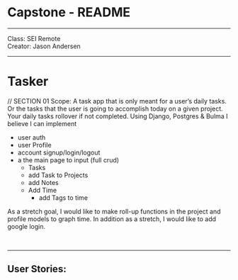 # Capstone - README

---

Class: SEI Remote <br>
Creator: Jason Andersen <br>

---

# Tasker


// SECTION 01 Scope:
A task app that is only meant for a user’s daily tasks. Or the tasks that the user is going to accomplish today on a given project. Your daily tasks rollover if not completed. Using Django, Postgres & Bulma I believe I can implement
* user auth
* user Profile 
* account signup/login/logout 
* a the main page to input (full crud) 
    * Tasks 
    * add Task to Projects 
    * add Notes
    * Add Time
         * add Tags to time

As a stretch goal, I would like to make roll-up functions in the project and profile models to graph time. In addition as a stretch, I would like to add google login. 



<br>
<hr>

## User Stories: